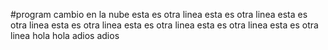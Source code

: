  #program
cambio en la nube
esta es otra linea
esta es otra linea
esta es otra linea
esta es otra linea
esta es otra linea
esta es otra linea
esta es otra linea
hola
hola
adios 
adios
